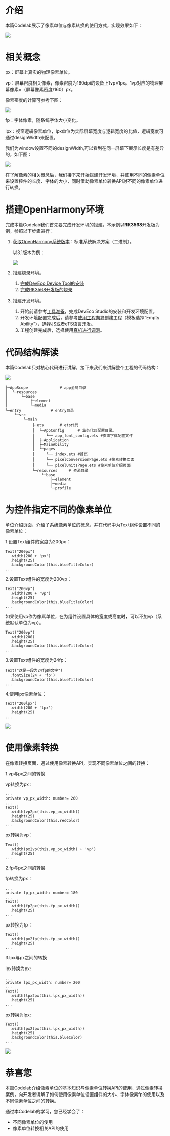 # 介绍<a name="ZH-CN_TOPIC_0000001263812402"></a>

本篇Codelab展示了像素单位与像素转换的使用方式，实现效果如下：

![](figures/像素转换gif.gif)

# 相关概念<a name="ZH-CN_TOPIC_0000001264132278"></a>

px：屏幕上真实的物理像素单位。

vp：屏幕密度相关像素，像素密度为160dpi的设备上1vp=1px。1vp对应的物理屏幕像素=（屏幕像素密度/160）px。

像素密度的计算可参考下图：

![](figures/像素密度计算公式.png)

fp：字体像素，随系统字体大小变化。

lpx：视窗逻辑像素单位，lpx单位为实际屏幕宽度与逻辑宽度的比值，逻辑宽度可通过designWidth来配置。

我们为window设置不同的designWidth,可以看到在同一屏幕下展示长度是有差异的，如下图：

![](figures/designWidth720.png)

在了解像素的相关概念后，我们接下来开始搭建开发环境，并使用不同的像素单位来设置控件的长度、字体的大小，同时借助像素单位转换API对不同的像素单位进行转换。

# 搭建OpenHarmony环境<a name="ZH-CN_TOPIC_0000001263652526"></a>

完成本篇Codelab我们首先要完成开发环境的搭建，本示例以**RK3568**开发板为例，参照以下步骤进行：

1.  [获取OpenHarmony系统版本](https://gitee.com/openharmony/docs/blob/master/zh-cn/device-dev/get-code/sourcecode-acquire.md#%E8%8E%B7%E5%8F%96%E6%96%B9%E5%BC%8F3%E4%BB%8E%E9%95%9C%E5%83%8F%E7%AB%99%E7%82%B9%E8%8E%B7%E5%8F%96)：标准系统解决方案（二进制）。

    以3.1版本为例：

    ![](figures/zh-cn_image_0000001264659110.png)

2.  搭建烧录环境。
    1.  [完成DevEco Device Tool的安装](https://gitee.com/openharmony/docs/blob/master/zh-cn/device-dev/quick-start/quickstart-ide-env-win.md)
    2.  [完成RK3568开发板的烧录](https://gitee.com/openharmony/docs/blob/master/zh-cn/device-dev/quick-start/quickstart-ide-3568-burn.md)

3.  搭建开发环境。
    1.  开始前请参考[工具准备](https://gitee.com/openharmony/docs/blob/master/zh-cn/application-dev/quick-start/start-overview.md#%E5%B7%A5%E5%85%B7%E5%87%86%E5%A4%87)，完成DevEco Studio的安装和开发环境配置。
    2.  开发环境配置完成后，请参考[使用工程向导](https://gitee.com/openharmony/docs/blob/master/zh-cn/application-dev/quick-start/start-with-ets-stage.md#%E5%88%9B%E5%BB%BAets%E5%B7%A5%E7%A8%8B)创建工程（模板选择“Empty Ability”），选择JS或者eTS语言开发。
    3.  工程创建完成后，选择使用[真机进行调测](https://gitee.com/openharmony/docs/blob/master/zh-cn/application-dev/quick-start/start-with-ets-stage.md#%E4%BD%BF%E7%94%A8%E7%9C%9F%E6%9C%BA%E8%BF%90%E8%A1%8C%E5%BA%94%E7%94%A8)。
# 代码结构解读<a name="ZH-CN_TOPIC_0000001311252381"></a>

本篇Codelab只对核心代码进行讲解，接下来我们来讲解整个工程的代码结构：

![](figures/代码结构导读.png)

```
├─AppScope		        # app全局目录
│  └─resources
│      └─base
│          ├─element
│          └─media
└─entry				# entry目录
    └─src
        └─main
            ├─ets		# ets代码
            │  └─AppConfig      # 业务代码配置目录。
            │     └── app_font_config.ets #页面字体配置文件  
            │  ├─Application
            │  ├─MainAbility
            │  └─pages
            │     └── index.ets #首页  
            │     └── pixelConversionPage.ets #像素转换页面  
            │     └── pixelUnitsPage.ets #像素单位介绍页面 
            └─resources		# 资源目录
                └─base
                    ├─element
                    ├─media
                    └─profile
```
# 为控件指定不同的像素单位<a name="ZH-CN_TOPIC_0000001263812398"></a>

单位介绍页面，介绍了系统像素单位的概念，并在代码中为Text组件设置不同的像素单位：

1.设置Text组件的宽度为200px：

```
Text("200px")
  .width(200 + 'px')  
  .height(25)  
  .backgroundColor(this.blueTitleColor) 
...
```

2.设置Text组件的宽度为200vp：

```
Text("200vp")  
  .width(200 + 'vp')  
  .height(25)  
  .backgroundColor(this.blueTitleColor)
...
```

如果使用vp作为像素单位，在为组件设置具体的宽度或高度时，可以不加vp（系统默认单位为vp）。

```
Text("200vp") 
  .width(200)  
  .height(25) 
  .backgroundColor(this.blueTitleColor)  
...
```

3.设置Text组件的宽度为24fp：

```
Text("这是一段为24fp的文字")  
  .fontSize(24 + 'fp')  
  .backgroundColor(this.blueTitleColor)  
...
```

4.使用lpx像素单位：

```
Text("200lpx")  
  .width(200 + 'lpx')  
  .height(25)  
...
```

![](figures/screen_capture.png)

# 使用像素转换<a name="ZH-CN_TOPIC_0000001311132469"></a>

在像素转换页面，通过使用像素转换API，实现不同像素单位之间的转换：

1.vp与px之间的转换

vp转换为px：

```
...
private vp_px_width: number= 260
...
Text()  
  .width(vp2px(this.vp_px_width))    
  .height(25)  
  .backgroundColor(this.redColor)
...
```

px转换为vp：

```
Text() 
  .width(px2vp(this.vp_px_width) + 'vp')  
  .height(25)  
...
```

2.fp与px之间的转换

fp转换为px：

```
...
private fp_px_width: number= 180
...
Text()  
  .width(fp2px(this.fp_px_width))  
  .height(25)  
...
```

px转换为fp：

```
Text()  
  .width(px2fp(this.fp_px_width))  
  .height(25)  
...
```

3.lpx与px之间的转换

lpx转换为px:

```
...
private lpx_px_width: number= 200
...
Text()  
  .width(lpx2px(this.lpx_px_width))  
  .height(25)  
...
```

px转换为lpx:

```
Text()  
  .width(px2lpx(this.lpx_px_width))  
  .height(25)  
  .backgroundColor(this.blueColor)  
...
```

![](figures/conversion.png)

# 恭喜您<a name="ZH-CN_TOPIC_0000001264334146"></a>

本篇Codelab介绍像素单位的基本知识与像素单位转换API的使用，通过像素转换案例，向开发者讲解了如何使用像素单位设置组件的大小、字体像素fp的使用以及不同像素单位之间的转换。

通过本Codelab的学习，您已经学会了：

-   不同像素单位的使用
-   像素单位转换相关API的使用


